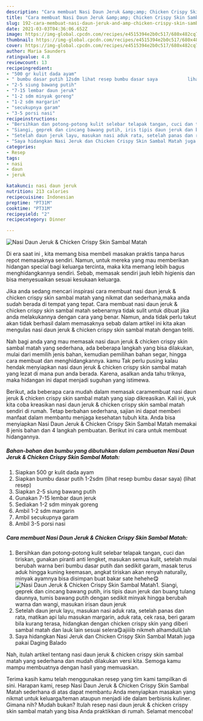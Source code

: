 ```yaml
---
description: "Cara membuat Nasi Daun Jeruk &amp;amp; Chicken Crispy Skin Sambal Matah yang enak dan Mudah Dibuat"
title: "Cara membuat Nasi Daun Jeruk &amp;amp; Chicken Crispy Skin Sambal Matah yang enak dan Mudah Dibuat"
slug: 192-cara-membuat-nasi-daun-jeruk-and-amp-chicken-crispy-skin-sambal-matah-yang-enak-dan-mudah-dibuat
date: 2021-03-03T04:36:06.652Z
image: https://img-global.cpcdn.com/recipes/e4515394e2b0c517/680x482cq70/nasi-daun-jeruk-chicken-crispy-skin-sambal-matah-foto-resep-utama.jpg
thumbnail: https://img-global.cpcdn.com/recipes/e4515394e2b0c517/680x482cq70/nasi-daun-jeruk-chicken-crispy-skin-sambal-matah-foto-resep-utama.jpg
cover: https://img-global.cpcdn.com/recipes/e4515394e2b0c517/680x482cq70/nasi-daun-jeruk-chicken-crispy-skin-sambal-matah-foto-resep-utama.jpg
author: Maria Saunders
ratingvalue: 4.8
reviewcount: 13
recipeingredient:
- "500 gr kulit dada ayam"
- " bumbu dasar putih 12sdm lihat resep bumbu dasar saya           lihat resep"
- "2-5 siung bawang putih"
- "7-15 lembar daun jeruk"
- "1-2 sdm minyak goreng"
- "1-2 sdm margarin"
- "secukupnya garam"
- "3-5 porsi nasi"
recipeinstructions:
- "Bersihkan dan potong-potong kulit selebar telapak tangan, cuci dan tiriskan, gunakan piranti anti lengket, masukan semua kulit, setelah mulai berubah warna beri bumbu dasar putih dan sedikit garam, masak terus aduk hingga kuning keemasan, angkat tiriskan akan renyah naturally, minyak ayamnya bisa disimpan buat bakar sate hehehe😋"
- "Siangi, geprek dan cincang bawang putih, iris tipis daun jeruk dan buang tulang daunnya, tumis bawang putih dengan sedikit minyak hingga berubah warna dan wangi, masukan irisan daun jeruk"
- "Setelah daun jeruk layu, masukan nasi aduk rata, setelah panas dan rata, matikan api lalu masukan margarin, aduk rata, cek rasa, beri garam bila kurang terasa, hidangkan dengan chicken crispy skin yang diberi sambal matah dan lauk lain sesuai selera😋ajiiiib nikmeh alhamduliLlah"
- "Saya hidangkan Nasi Jeruk dan Chicken Crispy Skin Sambal Matah juga pakai Daging Balado"
categories:
- Resep
tags:
- nasi
- daun
- jeruk

katakunci: nasi daun jeruk 
nutrition: 213 calories
recipecuisine: Indonesian
preptime: "PT31M"
cooktime: "PT31M"
recipeyield: "2"
recipecategory: Dinner

---
```



![Nasi Daun Jeruk &amp; Chicken Crispy Skin Sambal Matah](https://img-global.cpcdn.com/recipes/e4515394e2b0c517/680x482cq70/nasi-daun-jeruk-chicken-crispy-skin-sambal-matah-foto-resep-utama.jpg)

Di era  saat ini , kita memang bisa membeli masakan praktis tanpa harus repot memasaknya sendiri. Namun, untuk mereka yang mau memberikan hidangan special bagi keluarga tercinta, maka kita memang lebih bagus menghidangkannya sendiri. Sebab, memasak sendiri jauh lebih higienis dan bisa menyesuaikan sesuai kesukaan keluarga.

Jika anda sedang mencari inspirasi cara membuat nasi daun jeruk &amp; chicken crispy skin sambal matah yang nikmat dan sederhana,maka anda sudah berada di tempat yang tepat. Cara membuat nasi daun jeruk &amp; chicken crispy skin sambal matah  sebenarnya tidak sulit untuk dibuat jika anda melakukannya dengan cara yang benar. Namun, anda tidak perlu takut akan tidak berhasil dalam memasaknya 
sebab dalam artikel ini kita akan mengulas nasi daun jeruk &amp; chicken crispy skin sambal matah dengan teliti.  



Nah bagi anda yang mau memasak nasi daun jeruk &amp; chicken crispy skin sambal matah yang sederhana, ada beberapa langkah yang bisa dilakukan, mulai dari memilih jenis bahan, kemudian pemilihan bahan segar, hingga cara membuat dan menghidangkannya. kamu Tak perlu pusing kalau hendak menyiapkan nasi daun jeruk &amp; chicken crispy skin sambal matah yang lezat di mana pun anda berada. Karena, asalkan anda  tahu triknya, maka hidangan ini dapat menjadi suguhan yang istimewa.

Berikut, ada beberapa cara mudah dalam memasak caramembuat nasi daun jeruk &amp; chicken crispy skin sambal matah yang siap dikreasikan. Kali ini, yuk kita coba kreasikan nasi daun jeruk &amp; chicken crispy skin sambal matah sendiri di rumah. Tetap berbahan sederhana, sajian ini dapat memberi manfaat dalam membantu menjaga kesehatan tubuh kita. Anda bisa menyiapkan Nasi Daun Jeruk &amp; Chicken Crispy Skin Sambal Matah memakai 8 jenis bahan dan 4 langkah pembuatan. Berikut ini cara untuk membuat hidangannya.

<!--inarticleads1-->

##### Bahan-bahan dan bumbu yang dibutuhkan dalam pembuatan Nasi Daun Jeruk &amp; Chicken Crispy Skin Sambal Matah:

1. Siapkan 500 gr kulit dada ayam
1. Siapkan  bumbu dasar putih 1-2sdm (lihat resep bumbu dasar saya)           (lihat resep)
1. Siapkan 2-5 siung bawang putih
1. Gunakan 7-15 lembar daun jeruk
1. Sediakan 1-2 sdm minyak goreng
1. Ambil 1-2 sdm margarin
1. Ambil secukupnya garam
1. Ambil 3-5 porsi nasi




<!--inarticleads2-->

##### Cara membuat Nasi Daun Jeruk &amp; Chicken Crispy Skin Sambal Matah:

1. Bersihkan dan potong-potong kulit selebar telapak tangan, cuci dan tiriskan, gunakan piranti anti lengket, masukan semua kulit, setelah mulai berubah warna beri bumbu dasar putih dan sedikit garam, masak terus aduk hingga kuning keemasan, angkat tiriskan akan renyah naturally, minyak ayamnya bisa disimpan buat bakar sate hehehe😋
<img src="https://img-global.cpcdn.com/steps/152e9d657051ecc5/160x128cq70/nasi-daun-jeruk-chicken-crispy-skin-sambal-matah-langkah-memasak-1-foto.jpg" alt="Nasi Daun Jeruk &amp; Chicken Crispy Skin Sambal Matah">1. Siangi, geprek dan cincang bawang putih, iris tipis daun jeruk dan buang tulang daunnya, tumis bawang putih dengan sedikit minyak hingga berubah warna dan wangi, masukan irisan daun jeruk
1. Setelah daun jeruk layu, masukan nasi aduk rata, setelah panas dan rata, matikan api lalu masukan margarin, aduk rata, cek rasa, beri garam bila kurang terasa, hidangkan dengan chicken crispy skin yang diberi sambal matah dan lauk lain sesuai selera😋ajiiiib nikmeh alhamduliLlah
1. Saya hidangkan Nasi Jeruk dan Chicken Crispy Skin Sambal Matah juga pakai Daging Balado




Nah, itulah artikel tentang  nasi daun jeruk &amp; chicken crispy skin sambal matah  yang sederhana dan mudah dilakukan versi kita. Semoga kamu mampu membuatnya dengan hasil yang memuaskan. 

Terima kasih kamu telah menggunakan resep yang tim kami tampilkan di sini. Harapan kami, resep  Nasi Daun Jeruk &amp; Chicken Crispy Skin Sambal Matah sederhana di atas dapat membantu Anda menyiapkan masakan yang nikmat untuk keluarga/teman ataupun menjadi ide dalam berbisnis kuliner. Gimana nih? Mudah bukan? Itulah resep nasi daun jeruk &amp; chicken crispy skin sambal matah yang bisa Anda praktikkan di rumah. Selamat mencoba!

